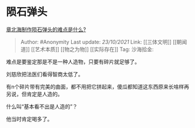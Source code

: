 # 陨石弹头
[章北海制作陨石弹头的难点是什么?](https://www.zhihu.com/question/450385950/answer/2184265671)

> Author: #Anonymity
> Last update: *23/10/2021*
> Link: [[三体文明]] [[朝闻道]] [[艺术本质]] [[物之为物]] [[实际存在]]
> Tag:
> 沙海拾金:

难点是要鉴定那是不是一种人造物，只要有碎片就足够了。

刘慈欣把法医们看得智商太低了。

有n个碎片带有完美的曲面，都不用把它拼起来，傻瓜都知道这东西原来长啥样再另说，但肯定是人造的。

什么叫“基本看不出是人造的”？

他当时肯定喝多了。
